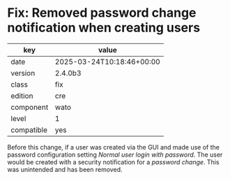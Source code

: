 [//]: # (werk v2)
# Fix: Removed password change notification when creating users

key        | value
---------- | ---
date       | 2025-03-24T10:18:46+00:00
version    | 2.4.0b3
class      | fix
edition    | cre
component  | wato
level      | 1
compatible | yes

Before this change, if a user was created via the GUI and made use of the password configuration setting *Normal user login with password*. The user would be created with a security notification for a *password change*. This was unintended and has been removed. 
